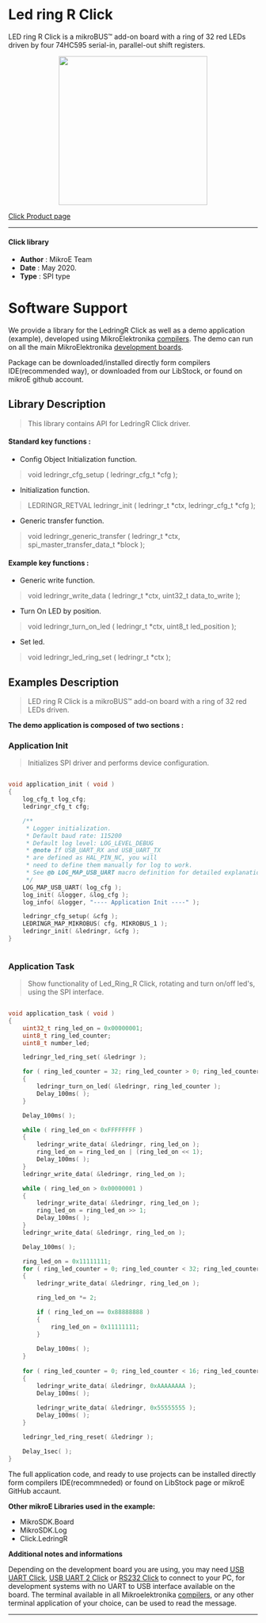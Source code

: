
# Led ring R  Click

LED ring  R Click is a mikroBUS™ add-on board with a ring of 32 red LEDs driven by four 74HC595 serial-in, parallel-out shift registers.

<p align="center">
  <img src="https://download.mikroe.com/images/click_for_ide/ledringr_click.png" height=300px>
</p>

[Click Product page](https://www.mikroe.com/led-ring-r-click)

---


#### Click library 

- **Author**        : MikroE Team
- **Date**          : May 2020.
- **Type**          : SPI type


# Software Support

We provide a library for the LedringR Click 
as well as a demo application (example), developed using MikroElektronika 
[compilers](https://shop.mikroe.com/compilers). 
The demo can run on all the main MikroElektronika [development boards](https://shop.mikroe.com/development-boards).

Package can be downloaded/installed directly form compilers IDE(recommended way), or downloaded from our LibStock, or found on mikroE github account. 

## Library Description

> This library contains API for LedringR Click driver.

#### Standard key functions :

- Config Object Initialization function.
> void ledringr_cfg_setup ( ledringr_cfg_t *cfg ); 
 
- Initialization function.
> LEDRINGR_RETVAL ledringr_init ( ledringr_t *ctx, ledringr_cfg_t *cfg );

- Generic transfer function.
> void ledringr_generic_transfer ( ledringr_t *ctx, spi_master_transfer_data_t *block );


#### Example key functions :

- Generic write function.
> void ledringr_write_data ( ledringr_t *ctx, uint32_t data_to_write );
 
- Turn On LED by position.
> void ledringr_turn_on_led ( ledringr_t *ctx, uint8_t led_position );

- Set led.
> void ledringr_led_ring_set ( ledringr_t *ctx );

## Examples Description

> LED ring  R Click is a mikroBUS™ add-on board with a ring of 32 red LEDs driven. 

**The demo application is composed of two sections :**

### Application Init 

> Initializes SPI driver and performs device configuration. 

```c

void application_init ( void )
{
    log_cfg_t log_cfg;
    ledringr_cfg_t cfg;

    /** 
     * Logger initialization.
     * Default baud rate: 115200
     * Default log level: LOG_LEVEL_DEBUG
     * @note If USB_UART_RX and USB_UART_TX 
     * are defined as HAL_PIN_NC, you will 
     * need to define them manually for log to work. 
     * See @b LOG_MAP_USB_UART macro definition for detailed explanation.
     */
    LOG_MAP_USB_UART( log_cfg );
    log_init( &logger, &log_cfg );
    log_info( &logger, "---- Application Init ----" );

    ledringr_cfg_setup( &cfg );
    LEDRINGR_MAP_MIKROBUS( cfg, MIKROBUS_1 );
    ledringr_init( &ledringr, &cfg );
}
  
```

### Application Task

> Show functionality of Led_Ring_R Click, rotating and turn on/off led's, using the SPI interface. 

```c

void application_task ( void )
{
    uint32_t ring_led_on = 0x00000001;
    uint8_t ring_led_counter;
    uint8_t number_led;

    ledringr_led_ring_set( &ledringr );

    for ( ring_led_counter = 32; ring_led_counter > 0; ring_led_counter--)
    {
        ledringr_turn_on_led( &ledringr, ring_led_counter );
        Delay_100ms( );
    }

    Delay_100ms( );

    while ( ring_led_on < 0xFFFFFFFF )
    {
        ledringr_write_data( &ledringr, ring_led_on );
        ring_led_on = ring_led_on | (ring_led_on << 1);
        Delay_100ms( );
    }
    ledringr_write_data( &ledringr, ring_led_on );

    while ( ring_led_on > 0x00000001 )
    {
        ledringr_write_data( &ledringr, ring_led_on );
        ring_led_on = ring_led_on >> 1;
        Delay_100ms( );
    }
    ledringr_write_data( &ledringr, ring_led_on );

    Delay_100ms( );

    ring_led_on = 0x11111111;
    for ( ring_led_counter = 0; ring_led_counter < 32; ring_led_counter++ )
    {
        ledringr_write_data( &ledringr, ring_led_on );

        ring_led_on *= 2;

        if ( ring_led_on == 0x88888888 )
        {
            ring_led_on = 0x11111111;
        }
            
        Delay_100ms( );
    }
    
    for ( ring_led_counter = 0; ring_led_counter < 16; ring_led_counter++ )
    {
        ledringr_write_data( &ledringr, 0xAAAAAAAA );
        Delay_100ms( );
        
        ledringr_write_data( &ledringr, 0x55555555 );
        Delay_100ms( );
    }

    ledringr_led_ring_reset( &ledringr );

    Delay_1sec( );
}  

```

The full application code, and ready to use projects can be  installed directly form compilers IDE(recommneded) or found on LibStock page or mikroE GitHub accaunt.

**Other mikroE Libraries used in the example:** 

- MikroSDK.Board
- MikroSDK.Log
- Click.LedringR

**Additional notes and informations**

Depending on the development board you are using, you may need 
[USB UART Click](https://shop.mikroe.com/usb-uart-click), 
[USB UART 2 Click](https://shop.mikroe.com/usb-uart-2-click) or 
[RS232 Click](https://shop.mikroe.com/rs232-click) to connect to your PC, for 
development systems with no UART to USB interface available on the board. The 
terminal available in all Mikroelektronika 
[compilers](https://shop.mikroe.com/compilers), or any other terminal application 
of your choice, can be used to read the message.



---

